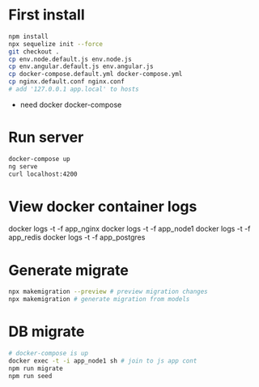 
# First install

```bash
npm install
npx sequelize init --force
git checkout .
cp env.node.default.js env.node.js
cp env.angular.default.js env.angular.js
cp docker-compose.default.yml docker-compose.yml
cp nginx.default.conf nginx.conf
# add '127.0.0.1 app.local' to hosts 
```

* need docker docker-compose

# Run server

```bash
docker-compose up
ng serve
curl localhost:4200
```

# View docker container logs

docker logs -t -f app_nginx
docker logs -t -f app_node1
docker logs -t -f app_redis
docker logs -t -f app_postgres

# Generate migrate 

```bash
npx makemigration --preview # preview migration changes
npx makemigration # generate migration from models
```

# DB migrate

```bash
# docker-compose is up
docker exec -t -i app_node1 sh # join to js app cont
npm run migrate
npm run seed
```
